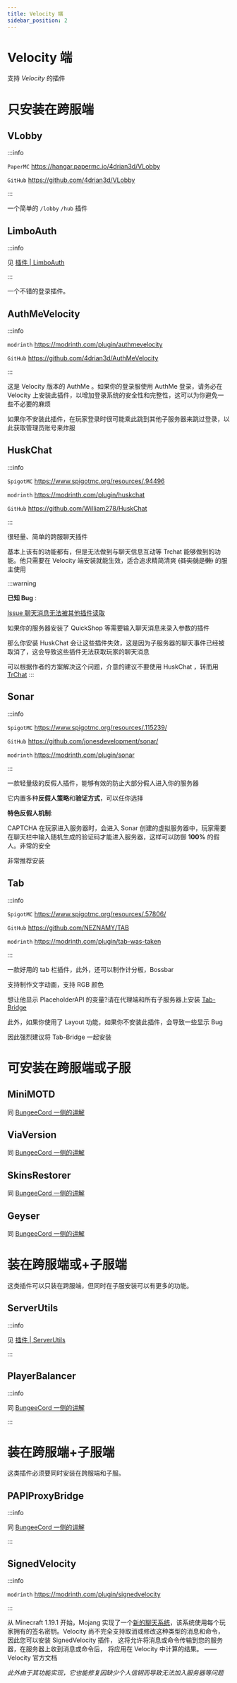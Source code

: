 ```yaml
---
title: Velocity 端
sidebar_position: 2
---
```


# Velocity 端

支持 _Velocity_ 的插件

# 只安装在跨服端

## VLobby

:::info

`PaperMC` https://hangar.papermc.io/4drian3d/VLobby

`GitHub` https://github.com/4drian3d/VLobby

:::

一个简单的 `/lobby` `/hub` 插件

## LimboAuth

:::info

见 [插件 | LimboAuth](/docs-java/process/plugin/other/Login/LimboAuth.md)

:::

一个不错的登录插件。

## AuthMeVelocity

:::info

`modrinth` https://modrinth.com/plugin/authmevelocity

`GitHub` https://github.com/4drian3d/AuthMeVelocity

:::

这是 Velocity 版本的 AuthMe 。如果你的登录服使用 AuthMe 登录，请务必在 Velocity 上安装此插件，以增加登录系统的安全性和完整性，这可以为你避免一些不必要的麻烦

如果你不安装此插件，在玩家登录时很可能乘此跳到其他子服务器来跳过登录，以此获取管理员账号来炸服

## HuskChat

:::info

`SpigotMC` https://www.spigotmc.org/resources/.94496

`modrinth` https://modrinth.com/plugin/huskchat

`GitHub` https://github.com/WiIIiam278/HuskChat

:::

很轻量、简单的跨服聊天插件

基本上该有的功能都有，但是无法做到与聊天信息互动等 Trchat 能够做到的功能。他只需要在 Velocity 端安装就能生效，适合追求精简清爽 ~~(其实就是懒)~~ 的服主使用

:::warning

**已知 Bug** :

[Issue 聊天消息无法被其他插件读取](https://github.com/WiIIiam278/HuskChat/issues/248)

如果你的服务器安装了 QuickShop 等需要输入聊天消息来录入参数的插件

那么你安装 HuskChat 会让这些插件失效，这是因为子服务器的聊天事件已经被取消了，这会导致这些插件无法获取玩家的聊天消息

可以根据作者的方案解决这个问题，介意的建议不要使用 HuskChat ，转而用 [TrChat](https://www.spigotmc.org/resources/.111858/)
:::

## Sonar

:::info

`SpigotMC` https://www.spigotmc.org/resources/.115239/

`GitHub` https://github.com/jonesdevelopment/sonar/

`modrinth` https://modrinth.com/plugin/sonar

:::

一款轻量级的反假人插件，能够有效的防止大部分假人进入你的服务器

它内置多种**反假人策略**和**验证方式**，可以任你选择

**特色反假人机制**:

CAPTCHA 在玩家进入服务器时，会进入 Sonar 创建的虚拟服务器中，玩家需要在聊天栏中输入随机生成的验证码才能进入服务器，这样可以防御 **100%** 的假人。非常的安全

非常推荐安装

## Tab

:::info

`SpigotMC` https://www.spigotmc.org/resources/.57806/

`GitHub` https://github.com/NEZNAMY/TAB

`modrinth` https://modrinth.com/plugin/tab-was-taken

:::

一款好用的 tab 栏插件，此外，还可以制作计分板，Bossbar

支持制作文字动画，支持 RGB 颜色

想让他显示 PlaceholderAPI 的变量?请在代理端和所有子服务器上安装 [Tab-Bridge](https://www.spigotmc.org/resources/.83966/)

此外，如果你使用了 Layout 功能，如果你不安装此插件，会导致一些显示 Bug

因此强烈建议将 Tab-Bridge 一起安装

# 可安装在跨服端或子服

## MiniMOTD

同 [BungeeCord 一侧的讲解](BC&WF.md#minimotd)

## ViaVersion

同 [BungeeCord 一侧的讲解](BC&WF.md#viaversion)

## SkinsRestorer

同 [BungeeCord 一侧的讲解](BC&WF.md#skinsrestorer)

## Geyser

同 [BungeeCord 一侧的讲解](BC&WF.md#geyser)

# 装在跨服端或+子服端

这类插件可以只装在跨服端，但同时在子服安装可以有更多的功能。

## ServerUtils

:::info

见 [插件 | ServerUtils](/docs-java/process/plugin/ManageTool/PluginManagement/ServerUtils.md)

:::

## PlayerBalancer

:::info

同 [BungeeCord 一侧的讲解](BC&WF.md#playerbalancer)

:::

# 装在跨服端+子服端

这类插件必须要同时安装在跨服端和子服。

## PAPIProxyBridge

:::info

同 [BungeeCord 一侧的讲解](BC&WF.md#papiproxybridge)

:::

## SignedVelocity

:::info

`modrinth` https://modrinth.com/plugin/signedvelocity

:::

从 Minecraft 1.19.1 开始，Mojang 实现了一个[新的聊天系统](https://zh.minecraft.wiki/w/Java%E7%89%881.19.1#%E5%B8%B8%E8%A7%84)，该系统使用每个玩家拥有的签名密钥。Velocity 尚不完全支持取消或修改这种类型的消息和命令，因此您可以安装 SignedVelocity 插件， 这将允许将消息或命令传输到您的服务器，在服务器上收到消息或命令后， 将应用在 Velocity 中计算的结果。 —— Velocity 官方文档

_此外由于其功能实现，它也能修复因缺少个人信钥而导致无法加入服务器等问题_

